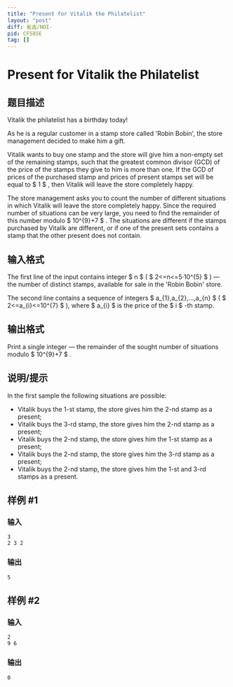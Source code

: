 ```yaml
---
title: "Present for Vitalik the Philatelist"
layout: "post"
diff: 省选/NOI-
pid: CF585E
tag: []
---
```


# Present for Vitalik the Philatelist

## 题目描述

Vitalik the philatelist has a birthday today!

As he is a regular customer in a stamp store called 'Robin Bobin', the store management decided to make him a gift.

Vitalik wants to buy one stamp and the store will give him a non-empty set of the remaining stamps, such that the greatest common divisor (GCD) of the price of the stamps they give to him is more than one. If the GCD of prices of the purchased stamp and prices of present stamps set will be equal to $ 1 $ , then Vitalik will leave the store completely happy.

The store management asks you to count the number of different situations in which Vitalik will leave the store completely happy. Since the required number of situations can be very large, you need to find the remainder of this number modulo $ 10^{9}+7 $ . The situations are different if the stamps purchased by Vitalik are different, or if one of the present sets contains a stamp that the other present does not contain.

## 输入格式

The first line of the input contains integer $ n $ ( $ 2<=n<=5·10^{5} $ ) — the number of distinct stamps, available for sale in the 'Robin Bobin' store.

The second line contains a sequence of integers $ a_{1},a_{2},...,a_{n} $ ( $ 2<=a_{i}<=10^{7} $ ), where $ a_{i} $ is the price of the $ i $ -th stamp.

## 输出格式

Print a single integer — the remainder of the sought number of situations modulo $ 10^{9}+7 $ .

## 说明/提示

In the first sample the following situations are possible:

- Vitalik buys the 1-st stamp, the store gives him the 2-nd stamp as a present;
- Vitalik buys the 3-rd stamp, the store gives him the 2-nd stamp as a present;
- Vitalik buys the 2-nd stamp, the store gives him the 1-st stamp as a present;
- Vitalik buys the 2-nd stamp, the store gives him the 3-rd stamp as a present;
- Vitalik buys the 2-nd stamp, the store gives him the 1-st and 3-rd stamps as a present.

## 样例 #1

### 输入

```
3
2 3 2

```

### 输出

```
5

```

## 样例 #2

### 输入

```
2
9 6

```

### 输出

```
0

```

